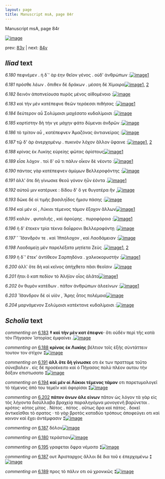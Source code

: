 ```yaml
---
layout: page
title: Manuscript msA, page 84r
---
```


Manuscript msA, page 84r

[![image](http://www.homermultitext.org/iipsrv?OBJ=IIP,1.0&FIF=/project/homer/pyramidal/deepzoom/hmt/vaimg/2017a/VA084RN_0256.tif&WID=100&CVT=JPEG)](http://www.homermultitext.org/ict2/?urn=urn:cite2:hmt:vaimg.2017a:VA084RN_0256)

prev:  [83v](../83v) | next:  [84v](../84v)

## *Iliad* text

*6.180* <a id="6.180"/> πεφνέμεν . ἡ δ`' ὰρ έην θεῖον γένος . οὐδ' ἀνθρώπων :[![image](http://www.homermultitext.org/iipsrv?OBJ=IIP,1.0&FIF=/project/homer/pyramidal/deepzoom/hmt/vaimg/2017a/VA084RN_0256.tif&RGN=0.166,0.2134,0.441,0.0316&WID=1000&CVT=JPEG)](http://www.homermultitext.org/ict2/?urn=urn:cite2:hmt:vaimg.2017a:VA084RN_0256@0.166,0.2134,0.441,0.0316)[1](#msAil_6.288)

*6.181* <a id="6.181"/> πρόσθε λέων . ὄπιθεν δὲ δράκων . μέσση δὲ Χίμαιρα[![image](http://www.homermultitext.org/iipsrv?OBJ=IIP,1.0&FIF=/project/homer/pyramidal/deepzoom/hmt/vaimg/2017a/VA084RN_0256.tif&RGN=0.162,0.2374,0.441,0.0301&WID=1000&CVT=JPEG)](http://www.homermultitext.org/ict2/?urn=urn:cite2:hmt:vaimg.2017a:VA084RN_0256@0.162,0.2374,0.441,0.0301)[1](#msAim_6.229), [2](#msAint_6.174)

*6.182* <a id="6.182"/> δεινὸν ἀποπνείουσα πυρὸς μένος αἰθομένοιο :[![image](http://www.homermultitext.org/iipsrv?OBJ=IIP,1.0&FIF=/project/homer/pyramidal/deepzoom/hmt/vaimg/2017a/VA084RN_0256.tif&RGN=0.16,0.2554,0.441,0.0301&WID=1000&CVT=JPEG)](http://www.homermultitext.org/ict2/?urn=urn:cite2:hmt:vaimg.2017a:VA084RN_0256@0.16,0.2554,0.441,0.0301)

*6.183* <a id="6.183"/> καὶ τὴν μὲν κατέπεφνε θεῶν τεράεσσι πιθήσας :[![image](http://www.homermultitext.org/iipsrv?OBJ=IIP,1.0&FIF=/project/homer/pyramidal/deepzoom/hmt/vaimg/2017a/VA084RN_0256.tif&RGN=0.165,0.2772,0.441,0.0301&WID=1000&CVT=JPEG)](http://www.homermultitext.org/ict2/?urn=urn:cite2:hmt:vaimg.2017a:VA084RN_0256@0.165,0.2772,0.441,0.0301)[1](#msA_6.64)

*6.184* <a id="6.184"/> δεύτερον αὖ Σολύμοισι μαχέσατο κυδαλίμοισι :[![image](http://www.homermultitext.org/iipsrv?OBJ=IIP,1.0&FIF=/project/homer/pyramidal/deepzoom/hmt/vaimg/2017a/VA084RN_0256.tif&RGN=0.16,0.2953,0.441,0.0301&WID=1000&CVT=JPEG)](http://www.homermultitext.org/ict2/?urn=urn:cite2:hmt:vaimg.2017a:VA084RN_0256@0.16,0.2953,0.441,0.0301)

*6.185* <a id="6.185"/> καρτίστην δὴ τήν γε μάχην φάτο δύμεναι ἀνδρῶν :[![image](http://www.homermultitext.org/iipsrv?OBJ=IIP,1.0&FIF=/project/homer/pyramidal/deepzoom/hmt/vaimg/2017a/VA084RN_0256.tif&RGN=0.161,0.3178,0.441,0.0301&WID=1000&CVT=JPEG)](http://www.homermultitext.org/ict2/?urn=urn:cite2:hmt:vaimg.2017a:VA084RN_0256@0.161,0.3178,0.441,0.0301)

*6.186* <a id="6.186"/> τὸ τρίτον αὖ , κατέπεφνεν Ἀμαζόνας ἀντιανείρας :[![image](http://www.homermultitext.org/iipsrv?OBJ=IIP,1.0&FIF=/project/homer/pyramidal/deepzoom/hmt/vaimg/2017a/VA084RN_0256.tif&RGN=0.16,0.3351,0.441,0.0301&WID=1000&CVT=JPEG)](http://www.homermultitext.org/ict2/?urn=urn:cite2:hmt:vaimg.2017a:VA084RN_0256@0.16,0.3351,0.441,0.0301)

*6.187* <a id="6.187"/> τῷ δ' ὰρ ἀνερχομένῳ . πυκινὸν λόχον ἄλλον ὕφαινε :[![image](http://www.homermultitext.org/iipsrv?OBJ=IIP,1.0&FIF=/project/homer/pyramidal/deepzoom/hmt/vaimg/2017a/VA084RN_0256.tif&RGN=0.157,0.3561,0.441,0.0301&WID=1000&CVT=JPEG)](http://www.homermultitext.org/ict2/?urn=urn:cite2:hmt:vaimg.2017a:VA084RN_0256@0.157,0.3561,0.441,0.0301)[1](#msAext_6.295), [2](#msAint_6.175)

*6.188* <a id="6.188"/> κρίνας ἐκ Λυκίης εὐρείης φῶτας ἀρίστους[![image](http://www.homermultitext.org/iipsrv?OBJ=IIP,1.0&FIF=/project/homer/pyramidal/deepzoom/hmt/vaimg/2017a/VA084RN_0256.tif&RGN=0.151,0.3742,0.441,0.0301&WID=1000&CVT=JPEG)](http://www.homermultitext.org/ict2/?urn=urn:cite2:hmt:vaimg.2017a:VA084RN_0256@0.151,0.3742,0.441,0.0301)[1](#msA_6.65)

*6.189* <a id="6.189"/> εἷσε λόχον . τοὶ δ' οὔ τι πάλιν οἶκον δὲ νέοντο :[![image](http://www.homermultitext.org/iipsrv?OBJ=IIP,1.0&FIF=/project/homer/pyramidal/deepzoom/hmt/vaimg/2017a/VA084RN_0256.tif&RGN=0.149,0.3907,0.441,0.0301&WID=1000&CVT=JPEG)](http://www.homermultitext.org/ict2/?urn=urn:cite2:hmt:vaimg.2017a:VA084RN_0256@0.149,0.3907,0.441,0.0301)[1](#msAint_6.176)

*6.190* <a id="6.190"/> πάντας γὰρ κατέπεφνεν ἀμύμων Βελλεροφόντης :[![image](http://www.homermultitext.org/iipsrv?OBJ=IIP,1.0&FIF=/project/homer/pyramidal/deepzoom/hmt/vaimg/2017a/VA084RN_0256.tif&RGN=0.152,0.4102,0.441,0.0301&WID=1000&CVT=JPEG)](http://www.homermultitext.org/ict2/?urn=urn:cite2:hmt:vaimg.2017a:VA084RN_0256@0.152,0.4102,0.441,0.0301)

*6.191* <a id="6.191"/> ἀλλ' ὅτε δὴ γίνωσκε θεοῦ γόνον ἠῢν ἐόντα .[![image](http://www.homermultitext.org/iipsrv?OBJ=IIP,1.0&FIF=/project/homer/pyramidal/deepzoom/hmt/vaimg/2017a/VA084RN_0256.tif&RGN=0.14,0.4298,0.441,0.027&WID=1000&CVT=JPEG)](http://www.homermultitext.org/ict2/?urn=urn:cite2:hmt:vaimg.2017a:VA084RN_0256@0.14,0.4298,0.441,0.027)[1](#msA_6.66)

*6.192* <a id="6.192"/> αὐτοῦ μιν κατέρυκε : δίδου δ' ὅ γε θυγατέρα ἣν ,[![image](http://www.homermultitext.org/iipsrv?OBJ=IIP,1.0&FIF=/project/homer/pyramidal/deepzoom/hmt/vaimg/2017a/VA084RN_0256.tif&RGN=0.139,0.45,0.441,0.027&WID=1000&CVT=JPEG)](http://www.homermultitext.org/ict2/?urn=urn:cite2:hmt:vaimg.2017a:VA084RN_0256@0.139,0.45,0.441,0.027)

*6.193* <a id="6.193"/> δῶκε δέ οἱ τιμῆς βασιληΐδος ἥμισυ πάσης :[![image](http://www.homermultitext.org/iipsrv?OBJ=IIP,1.0&FIF=/project/homer/pyramidal/deepzoom/hmt/vaimg/2017a/VA084RN_0256.tif&RGN=0.139,0.4688,0.441,0.027&WID=1000&CVT=JPEG)](http://www.homermultitext.org/ict2/?urn=urn:cite2:hmt:vaimg.2017a:VA084RN_0256@0.139,0.4688,0.441,0.027)

*6.194* <a id="6.194"/> καὶ μέν οἱ , Λύκιοι τέμενος τάμον ἔξοχον ἄλλων[![image](http://www.homermultitext.org/iipsrv?OBJ=IIP,1.0&FIF=/project/homer/pyramidal/deepzoom/hmt/vaimg/2017a/VA084RN_0256.tif&RGN=0.14,0.4884,0.441,0.027&WID=1000&CVT=JPEG)](http://www.homermultitext.org/ict2/?urn=urn:cite2:hmt:vaimg.2017a:VA084RN_0256@0.14,0.4884,0.441,0.027)[1](#msA_6.67)

*6.195* <a id="6.195"/> καλὸν . φυταλιῆς , καὶ ἀρούρης . πυροφόροιο :[![image](http://www.homermultitext.org/iipsrv?OBJ=IIP,1.0&FIF=/project/homer/pyramidal/deepzoom/hmt/vaimg/2017a/VA084RN_0256.tif&RGN=0.138,0.5056,0.441,0.027&WID=1000&CVT=JPEG)](http://www.homermultitext.org/ict2/?urn=urn:cite2:hmt:vaimg.2017a:VA084RN_0256@0.138,0.5056,0.441,0.027)[1](#msAim_6.230)

*6.196* <a id="6.196"/> ἡ δ' ἔτεκεν τρία τέκνα δαΐφρονι Βελλεροφόντῃ :[![image](http://www.homermultitext.org/iipsrv?OBJ=IIP,1.0&FIF=/project/homer/pyramidal/deepzoom/hmt/vaimg/2017a/VA084RN_0256.tif&RGN=0.144,0.5274,0.441,0.027&WID=1000&CVT=JPEG)](http://www.homermultitext.org/ict2/?urn=urn:cite2:hmt:vaimg.2017a:VA084RN_0256@0.144,0.5274,0.441,0.027)

*6.197* <a id="6.197"/> ῎ Ἴ̈σανδρόν τε . καὶ Ἱ̈ππόλοχον , καὶ Λαοδάμειαν :[![image](http://www.homermultitext.org/iipsrv?OBJ=IIP,1.0&FIF=/project/homer/pyramidal/deepzoom/hmt/vaimg/2017a/VA084RN_0256.tif&RGN=0.142,0.5455,0.441,0.027&WID=1000&CVT=JPEG)](http://www.homermultitext.org/ict2/?urn=urn:cite2:hmt:vaimg.2017a:VA084RN_0256@0.142,0.5455,0.441,0.027)

*6.198* <a id="6.198"/> Λαοδαμείῃ μὲν παρελέξατο μητίετα Ζεὺς .[![image](http://www.homermultitext.org/iipsrv?OBJ=IIP,1.0&FIF=/project/homer/pyramidal/deepzoom/hmt/vaimg/2017a/VA084RN_0256.tif&RGN=0.144,0.5635,0.441,0.0301&WID=1000&CVT=JPEG)](http://www.homermultitext.org/ict2/?urn=urn:cite2:hmt:vaimg.2017a:VA084RN_0256@0.144,0.5635,0.441,0.0301)[1](#msA_6.68), [2](#msA_6.73)

*6.199* <a id="6.199"/> ἡ δ`' ἔτεκ' ἀντίθεον Σαρπηδόνα . χαλκοκορυστήν :[![image](http://www.homermultitext.org/iipsrv?OBJ=IIP,1.0&FIF=/project/homer/pyramidal/deepzoom/hmt/vaimg/2017a/VA084RN_0256.tif&RGN=0.145,0.5815,0.441,0.0301&WID=1000&CVT=JPEG)](http://www.homermultitext.org/ict2/?urn=urn:cite2:hmt:vaimg.2017a:VA084RN_0256@0.145,0.5815,0.441,0.0301)[1](#msA_6.69)

*6.200* <a id="6.200"/> ἀλλ' ὅτε δὴ καὶ κεῖνος ἀπήχθετο πᾶσι θεοῖσιν .[![image](http://www.homermultitext.org/iipsrv?OBJ=IIP,1.0&FIF=/project/homer/pyramidal/deepzoom/hmt/vaimg/2017a/VA084RN_0256.tif&RGN=0.144,0.6033,0.441,0.0248&WID=1000&CVT=JPEG)](http://www.homermultitext.org/ict2/?urn=urn:cite2:hmt:vaimg.2017a:VA084RN_0256@0.144,0.6033,0.441,0.0248)

*6.201* <a id="6.201"/> ἤτοι ὃ καπ πεδίον τὸ Ἀλήϊον οἶος ἀλᾶτο[![image](http://www.homermultitext.org/iipsrv?OBJ=IIP,1.0&FIF=/project/homer/pyramidal/deepzoom/hmt/vaimg/2017a/VA084RN_0256.tif&RGN=0.139,0.6221,0.441,0.0248&WID=1000&CVT=JPEG)](http://www.homermultitext.org/ict2/?urn=urn:cite2:hmt:vaimg.2017a:VA084RN_0256@0.139,0.6221,0.441,0.0248)[1](#msA_6.70)

*6.202* <a id="6.202"/> ὃν θυμὸν κατέδων . πά̆τον ἀνθρώπων ἀλεείνων :[![image](http://www.homermultitext.org/iipsrv?OBJ=IIP,1.0&FIF=/project/homer/pyramidal/deepzoom/hmt/vaimg/2017a/VA084RN_0256.tif&RGN=0.146,0.6416,0.441,0.0278&WID=1000&CVT=JPEG)](http://www.homermultitext.org/ict2/?urn=urn:cite2:hmt:vaimg.2017a:VA084RN_0256@0.146,0.6416,0.441,0.0278)[1](#msA_6.71)

*6.203* <a id="6.203"/> Ἴ̈σανδρον δέ οἱ υἱὸν , Ἄρης ἆτος πολέμοιο[![image](http://www.homermultitext.org/iipsrv?OBJ=IIP,1.0&FIF=/project/homer/pyramidal/deepzoom/hmt/vaimg/2017a/VA084RN_0256.tif&RGN=0.144,0.6597,0.441,0.0278&WID=1000&CVT=JPEG)](http://www.homermultitext.org/ict2/?urn=urn:cite2:hmt:vaimg.2017a:VA084RN_0256@0.144,0.6597,0.441,0.0278)

*6.204* <a id="6.204"/> μαρνάμενον Σολύμοισι κατέκτανε κυδαλίμοισι :[![image](http://www.homermultitext.org/iipsrv?OBJ=IIP,1.0&FIF=/project/homer/pyramidal/deepzoom/hmt/vaimg/2017a/VA084RN_0256.tif&RGN=0.156,0.6814,0.441,0.0278&WID=1000&CVT=JPEG)](http://www.homermultitext.org/ict2/?urn=urn:cite2:hmt:vaimg.2017a:VA084RN_0256@0.156,0.6814,0.441,0.0278)

## *Scholia* text

*commenting on* [6.183](#6.183)  <a id="msA_6.64"/> **‡ καὶ τὴν μὲν κατ έπεφνε·** ὅτι οὐδὲν περὶ τῆς κατὰ τὸν Πήγασον ῾ϊστορίας ἐμφαίνει .[![image](http://www.homermultitext.org/iipsrv?OBJ=IIP,1.0&FIF=/project/homer/pyramidal/deepzoom/hmt/vaimg/2017a/VA084RN_0256.tif&RGN=0.15567428,0.11964039,0.44325718,0.02240664&WID=1000&CVT=JPEG)](http://www.homermultitext.org/ict2/?urn=urn:cite2:hmt:vaimg.2017a:VA084RN_0256@0.15567428,0.11964039,0.44325718,0.02240664)

*commenting on* [6.188](#6.188)  <a id="msA_6.65"/> **κρίνας ἐκ Λυκίης** βέλτιον τοῖς ἑξῆς σὺντάττειν τουτον τον στίχον ⁑[![image](http://www.homermultitext.org/iipsrv?OBJ=IIP,1.0&FIF=/project/homer/pyramidal/deepzoom/hmt/vaimg/2017a/VA084RN_0256.tif&RGN=0.16488578,0.13568465,0.33935151,0.01964039&WID=1000&CVT=JPEG)](http://www.homermultitext.org/ict2/?urn=urn:cite2:hmt:vaimg.2017a:VA084RN_0256@0.16488578,0.13568465,0.33935151,0.01964039)

*commenting on* [6.191](#6.191)  <a id="msA_6.66"/> **ἀλλ ὅτε δὴ γίνωσκε** οτι ἐκ των πραττομε τοῦτο σύνεβαλεν . εἰς δὲ προσέκειτο καὶ ὁ Πήγασος πολὺ πλέον αυτου τὴν δόξαν επιστωσατο ⁑[![image](http://www.homermultitext.org/iipsrv?OBJ=IIP,1.0&FIF=/project/homer/pyramidal/deepzoom/hmt/vaimg/2017a/VA084RN_0256.tif&RGN=0.57645542,0.42337483,0.21849668,0.04204703&WID=1000&CVT=JPEG)](http://www.homermultitext.org/ict2/?urn=urn:cite2:hmt:vaimg.2017a:VA084RN_0256@0.57645542,0.42337483,0.21849668,0.04204703)

*commenting on* [6.194](#6.194)  <a id="msA_6.67"/> **καὶ μέν οἱ Λύκιοι τέμενος τάμον** οτι παρετυμολογεῖ τὸ τέμενος ἀπὸ του τεμεῖν καὶ ἀφορίσαι ⁑[![image](http://www.homermultitext.org/iipsrv?OBJ=IIP,1.0&FIF=/project/homer/pyramidal/deepzoom/hmt/vaimg/2017a/VA084RN_0256.tif&RGN=0.56798084,0.46265560,0.23139278,0.02738589&WID=1000&CVT=JPEG)](http://www.homermultitext.org/ict2/?urn=urn:cite2:hmt:vaimg.2017a:VA084RN_0256@0.56798084,0.46265560,0.23139278,0.02738589)

*commenting on* [6.202](#6.202)  <a id="msA_6.71"/> **πάτον ἀνων ἀλε είνων** πᾶτον ὡς λόγον τὰ γὰρ εἰς τὸς λήγοντα δισύλλαβα βραχείᾳ παραληγόμνα μονογενῆ βαρύνεται . κρότος· κότος μίτος . Νότος . πότος . οὕτως ἄρα καὶ πάτος . δοκεῖ ἀντικεῖσθαι τὸ σρατος · τὸ γὰρ βροτὸς καταδύο τρόπους ἀποφεύγει οτι καὶ κοινον καὶ ἔχει ἀντέμφασιν ⁑[![image](http://www.homermultitext.org/iipsrv?OBJ=IIP,1.0&FIF=/project/homer/pyramidal/deepzoom/hmt/vaimg/2017a/VA084RN_0256.tif&RGN=0.15438467,0.74481328,0.62011791,0.04398340&WID=1000&CVT=JPEG)](http://www.homermultitext.org/ict2/?urn=urn:cite2:hmt:vaimg.2017a:VA084RN_0256@0.15438467,0.74481328,0.62011791,0.04398340)

*commenting on* [6.187](#6.187)  <a id="msAext_6.295.comment"/> δόλον[![image](http://www.homermultitext.org/iipsrv?OBJ=IIP,1.0&FIF=/project/homer/pyramidal/deepzoom/hmt/vaimg/2017a/VA084RN_0256.tif&RGN=0.81871776,0.37372061,0.03831982,0.01355463&WID=1000&CVT=JPEG)](http://www.homermultitext.org/ict2/?urn=urn:cite2:hmt:vaimg.2017a:VA084RN_0256@0.81871776,0.37372061,0.03831982,0.01355463)

*commenting on* [6.180](#6.180)  <a id="msAil_6.288.comment"/> τεράστιον[![image](http://www.homermultitext.org/iipsrv?OBJ=IIP,1.0&FIF=/project/homer/pyramidal/deepzoom/hmt/vaimg/2017a/VA084RN_0256.tif&RGN=0.42630803,0.21327801,0.04237288,0.01189488&WID=1000&CVT=JPEG)](http://www.homermultitext.org/ict2/?urn=urn:cite2:hmt:vaimg.2017a:VA084RN_0256@0.42630803,0.21327801,0.04237288,0.01189488)

*commenting on* [6.195](#6.195)  <a id="msAim_6.230.comment"/> γραφεται ὄφρα νέμοιτο ⁑[![image](http://www.homermultitext.org/iipsrv?OBJ=IIP,1.0&FIF=/project/homer/pyramidal/deepzoom/hmt/vaimg/2017a/VA084RN_0256.tif&RGN=0.53610906,0.50899032,0.04126750,0.01632089&WID=1000&CVT=JPEG)](http://www.homermultitext.org/ict2/?urn=urn:cite2:hmt:vaimg.2017a:VA084RN_0256@0.53610906,0.50899032,0.04126750,0.01632089)

*commenting on* [6.187](#6.187)  <a id="msAint_6.175.comment"/> ουτ Ἀρισταρχος ἄλλοι δὲ δια τοῦ ε ἐπερχομένω ⁑[![image](http://www.homermultitext.org/iipsrv?OBJ=IIP,1.0&FIF=/project/homer/pyramidal/deepzoom/hmt/vaimg/2017a/VA084RN_0256.tif&RGN=0.09874724,0.35822960,0.05858511,0.02517289&WID=1000&CVT=JPEG)](http://www.homermultitext.org/ict2/?urn=urn:cite2:hmt:vaimg.2017a:VA084RN_0256@0.09874724,0.35822960,0.05858511,0.02517289)

*commenting on* [6.189](#6.189)  <a id="msAint_6.176.comment"/> προς τὸ πάλιν οτι οὐ χρονικῶς ⁑[![image](http://www.homermultitext.org/iipsrv?OBJ=IIP,1.0&FIF=/project/homer/pyramidal/deepzoom/hmt/vaimg/2017a/VA084RN_0256.tif&RGN=0.09727340,0.39391425,0.06079587,0.03015214&WID=1000&CVT=JPEG)](http://www.homermultitext.org/ict2/?urn=urn:cite2:hmt:vaimg.2017a:VA084RN_0256@0.09727340,0.39391425,0.06079587,0.03015214)